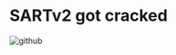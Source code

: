 # SARTv2 got cracked
![github](https://user-images.githubusercontent.com/79816938/235225134-50d366fc-9c88-4a18-b333-0e3bedd4f5ea.png)
